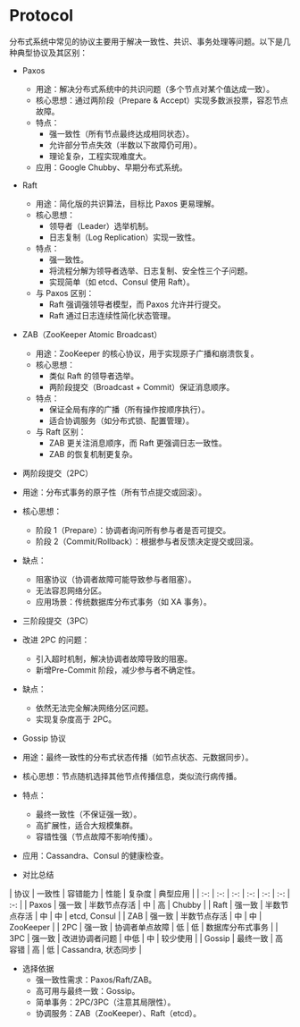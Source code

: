 # Protocol

分布式系统中常见的协议主要用于解决一致性、共识、事务处理等问题。以下是几种典型协议及其区别：

- Paxos
  - 用途：解决分布式系统中的共识问题（多个节点对某个值达成一致）。
  - 核心思想：通过两阶段（Prepare & Accept）实现多数派投票，容忍节点故障。
  - 特点：
    - 强一致性（所有节点最终达成相同状态）。
    - 允许部分节点失效（半数以下故障仍可用）。
    - 理论复杂，工程实现难度大。
  - 应用：Google Chubby、早期分布式系统。

- Raft
  - 用途：简化版的共识算法，目标比 Paxos 更易理解。
  - 核心思想：
    - 领导者（Leader）选举机制。
    - 日志复制（Log Replication）实现一致性。
  - 特点：
    - 强一致性。
    - 将流程分解为领导者选举、日志复制、安全性三个子问题。
    - 实现简单（如 etcd、Consul 使用 Raft）。
  - 与 Paxos 区别：
    - Raft 强调强领导者模型，而 Paxos 允许并行提交。
    - Raft 通过日志连续性简化状态管理。

- ZAB（ZooKeeper Atomic Broadcast）
  - 用途：ZooKeeper 的核心协议，用于实现原子广播和崩溃恢复。
  - 核心思想：
    - 类似 Raft 的领导者选举。
    - 两阶段提交（Broadcast + Commit）保证消息顺序。
  - 特点：
    - 保证全局有序的广播（所有操作按顺序执行）。
    - 适合协调服务（如分布式锁、配置管理）。
  - 与 Raft 区别：
    - ZAB 更关注消息顺序，而 Raft 更强调日志一致性。
    - ZAB 的恢复机制更复杂。

- 两阶段提交（2PC）
- 用途：分布式事务的原子性（所有节点提交或回滚）。
- 核心思想：
  - 阶段 1（Prepare）：协调者询问所有参与者是否可提交。
  - 阶段 2（Commit/Rollback）：根据参与者反馈决定提交或回滚。
- 缺点：
  - 阻塞协议（协调者故障可能导致参与者阻塞）。
  - 无法容忍网络分区。
  - 应用场景：传统数据库分布式事务（如 XA 事务）。

- 三阶段提交（3PC）
- 改进 2PC 的问题：
  - 引入超时机制，解决协调者故障导致的阻塞。
  - 新增Pre-Commit 阶段，减少参与者不确定性。
- 缺点：
  - 依然无法完全解决网络分区问题。
  - 实现复杂度高于 2PC。

- Gossip 协议
- 用途：最终一致性的分布式状态传播（如节点状态、元数据同步）。
- 核心思想：节点随机选择其他节点传播信息，类似流行病传播。
- 特点：
  - 最终一致性（不保证强一致）。
  - 高扩展性，适合大规模集群。
  - 容错性强（节点故障不影响传播）。
- 应用：Cassandra、Consul 的健康检查。

- 对比总结

| 协议 | 一致性 | 容错能力 | 性能 | 复杂度 | 典型应用 |
| :-: | :-: | :-: | :-: | :-: | :-: | :-: |
| Paxos | 强一致 | 半数节点存活 | 中 | 高 | Chubby |
| Raft | 强一致 | 半数节点存活 | 中 | 中 | etcd, Consul |
| ZAB | 强一致 | 半数节点存活 | 中 | 中 | ZooKeeper |
| 2PC | 强一致 | 协调者单点故障 | 低 | 低 | 数据库分布式事务 |
| 3PC | 强一致 | 改进协调者问题 | 中低 | 中 | 较少使用 |
| Gossip | 最终一致 | 高容错 | 高 | 低 | Cassandra, 状态同步 |

- 选择依据
  - 强一致性需求：Paxos/Raft/ZAB。
  - 高可用与最终一致：Gossip。
  - 简单事务：2PC/3PC（注意其局限性）。
  - 协调服务：ZAB（ZooKeeper）、Raft（etcd）。
